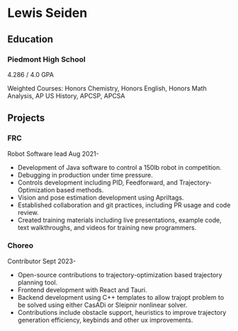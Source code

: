 # Lewis Seiden

## Education

### Piedmont High School

4.286 / 4.0 GPA

Weighted Courses: Honors Chemistry, Honors English, Honors Math Analysis, AP US History, APCSP, APCSA

## Projects

### FRC

Robot Software lead
Aug 2021-

- Development of Java software to control a 150lb robot in competition.
- Debugging in production under time pressure.
- Controls development including PID, Feedforward, and Trajectory-Optimization based methods.
- Vision and pose estimation development using Apriltags.
- Established collaboration and git practices, including PR usage and code review.
- Created training materials including live presentations, example code, text walkthroughs, and videos for training new programmers.

### Choreo

Contributor
Sept 2023-

- Open-source contributions to trajectory-optimization based trajectory planning tool.
- Frontend development with React and Tauri.
- Backend development using C++ templates to allow trajopt problem to be solved using either CasADi or Sleipnir nonlinear solver.
- Contributions include obstacle support, heuristics to improve trajectory generation efficiency, keybinds and other ux improvements.

